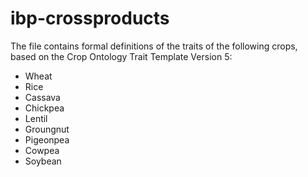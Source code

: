 # ibp-crossproducts

The file contains formal definitions of the traits of the following crops, based on the Crop Ontology Trait Template Version 5: 

  * Wheat
  * Rice
  * Cassava
  * Chickpea
  * Lentil
  * Groungnut
  * Pigeonpea
  * Cowpea 
  * Soybean
